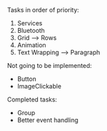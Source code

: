 Tasks in order of priority:
 1. Services
 2. Bluetooth
 3. Grid --> Rows
 4. Animation
 5. Text Wrapping --> Paragraph
 
 Not going to be implemented:
 - Button
 - ImageClickable

 Completed tasks:
 - Group
 - Better event handling